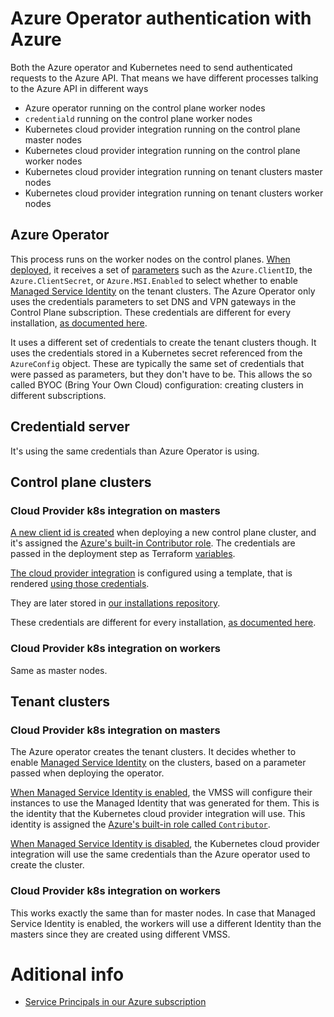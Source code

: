# Azure Operator authentication with Azure
Both the Azure operator and Kubernetes need to send authenticated requests to the Azure API. That means we have different processes talking to the Azure API in different ways

- Azure operator running on the control plane worker nodes
- `credentiald` running on the control plane worker nodes
- Kubernetes cloud provider integration running on the control plane master nodes
- Kubernetes cloud provider integration running on the control plane worker nodes
- Kubernetes cloud provider integration running on tenant clusters master nodes
- Kubernetes cloud provider integration running on tenant clusters worker nodes
			
## Azure Operator
This process runs on the worker nodes on the control planes. [When deployed](https://github.com/giantswarm/installations/blob/ad518ba95584685bf37cd9c3cca403115153dc14/ghost/draughtsman-secret-values.yaml#L20-L27), it receives a set of [parameters](https://github.com/giantswarm/azure-operator/blob/d0185b1de2cf6975f8e795a38bb55dfc875ecdeb/main.go#L125-L126) 
such as the `Azure.ClientID`, the `Azure.ClientSecret`, or `Azure.MSI.Enabled` to select whether to enable [Managed Service Identity](https://docs.microsoft.com/en-us/azure/active-directory/managed-identities-azure-resources/overview) on the tenant clusters.
The Azure Operator only uses the credentials parameters to set DNS and VPN gateways in the Control Plane subscription.
These credentials are different for every installation, [as documented here](https://github.com/giantswarm/giantswarm/blob/master/ops-recipes/azure-service-principals.md#installation-azure-operator-sp).

It uses a different set of credentials to create the tenant clusters though.
It uses the credentials stored in a Kubernetes secret referenced from the `AzureConfig` object.
These are typically the same set of credentials that were passed as parameters, but they don't have to be.
This allows the so called BYOC (Bring Your Own Cloud) configuration: creating clusters in different subscriptions.

## Credentiald server
It's using the same credentials than Azure Operator is using.

## Control plane clusters
### Cloud Provider k8s integration on masters
[A new client id is created](https://github.com/giantswarm/giantnetes-terraform/blob/master/docs/installation-guide-azure.md#create-service-principal) when deploying a new control plane cluster, and it's assigned the [Azure's built-in Contributor role](https://docs.microsoft.com/es-es/azure/role-based-access-control/built-in-roles#contributor).
The credentials are passed in the deployment step as Terraform [variables](https://github.com/giantswarm/giantnetes-terraform/blob/0e5f27fa08b15461097029d50f3ca132845a81d8/platforms/azure/giantnetes/main.tf#L73).

[The cloud provider integration](https://github.com/giantswarm/giantnetes-terraform/blob/0e5f27fa08b15461097029d50f3ca132845a81d8/templates/master.yaml.tmpl#L257-L265) is configured using a template, that is rendered [using those credentials](https://github.com/giantswarm/giantnetes-terraform/blob/4c8814897a3f571223066ec07641fabd9cc6a78d/templates/files/config/azure.yaml).

They are later stored in [our installations repository](https://github.com/giantswarm/installations/blob/ad518ba95584685bf37cd9c3cca403115153dc14/godsmack/terraform/bootstrap.sh#L27-L34).

These credentials are different for every installation, [as documented here](https://github.com/giantswarm/giantswarm/blob/master/ops-recipes/azure-service-principals.md#installation-sp).

### Cloud Provider k8s integration on workers
Same as master nodes.

## Tenant clusters
### Cloud Provider k8s integration on masters
The Azure operator creates the tenant clusters. It decides whether to enable [Managed Service Identity](https://docs.microsoft.com/en-us/azure/active-directory/managed-identities-azure-resources/overview) on the clusters,
based on a parameter passed when deploying the operator.

[When Managed Service Identity is enabled](https://github.com/giantswarm/azure-operator/blob/9bbd4581983fbdbf780586b8861bd9986cb2ef4c/service/controller/v11/resource/instance/template/vmss.json#L275-L288), the VMSS will configure their instances to use the Managed Identity that was generated for them.
This is the identity that the Kubernetes cloud provider integration will use.
This identity is assigned the [Azure's built-in role called `Contributor`](https://docs.microsoft.com/es-es/azure/role-based-access-control/built-in-roles#contributor).

[When Managed Service Identity is disabled](https://github.com/giantswarm/azure-operator/blob/d0185b1de2cf6975f8e795a38bb55dfc875ecdeb/service/controller/v11/templates/ignition/cloud_provider_conf.go#L9-L10), the Kubernetes cloud provider integration will use the same credentials than the Azure operator used to create the cluster.

### Cloud Provider k8s integration on workers
This works exactly the same than for master nodes.
In case that Managed Service Identity is enabled, the workers will use a different Identity than the masters since they are created using different VMSS.

# Aditional info

- [Service Principals in our Azure subscription](https://github.com/giantswarm/giantswarm/blob/master/ops-recipes/azure-service-principals.md)
